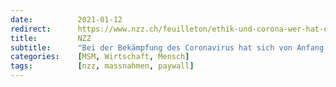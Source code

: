 ```yaml
---
date:          2021-01-12
redirect:      https://www.nzz.ch/feuilleton/ethik-und-corona-wer-hat-denn-die-langfristigen-risiken-und-nebenwirkungen-ernsthaft-im-auge-ld.1595395
title:         NZZ
subtitle:      "Bei der Bekämpfung des Coronavirus hat sich von Anfang an die Frage nach der richtigen Ethik gestellt. Etwa jene, ob man wegen wirtschaftlicher Interessen Todesfälle hinnehmen will. Doch die Frage könnte falsch gestellt sein"
categories:    [MSM, Wirtschaft, Mensch]
tags:          [nzz, massnahmen, paywall]
---
```

